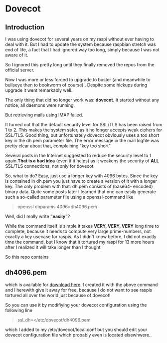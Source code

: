 # Dovecot

## Introduction
I was using dovecot for
several years on my raspi
without ever having to deal
with it. But I had to update
the system because raspbian
stretch was end of life, a fact that I had ignored way
too long, simply because I 
was not aware of it.

So I ignored this pretty long
until they finally removed
the repos from the official
server.

Now I was more or less
forced to upgrade to buster
(and meanwhile to 
bullseye then to bookworm
of course)..
Despite some hickups during
upgrade it went remarkably
well.

The only thing that did
no longer work was: **dovecot.**
 It started without any 
 notice, all daemons were
 running.

 But retrieving mails using
 IMAP failed. 

 It turned out that the 
 default security level
 for SSL/TLS has been raised
 from 1 to 2. This makes
 the system safer, as it
 no longer accepts weak
 ciphers for SSL/TLS.
 Good thing, but unfortunately
 dovecot obviously uses a
 too short key in the dh.pem
 parameter file. The error
 message in the mail 
 logfile was pretty clear
 about that, complaining
 "key too short".

 Several posts in the
 Internet suggested to
 reduce the security level
 to 1 again.**That is a
 bad idea** 
 (even if it helps) 
 as it weakens
 the security of **ALL** 
 SSL/TLS connections, not
 only for dovecot.

 So, what to do? Easy, just
 use a longer key with 4096
 bytes. Since the key is 
 contained in dh.pem you
 just have to create a 
 version of it with a
 longer key. The only 
 problem with that:
 dh.pem consists of (base64-
 encoded) binary data.
 Quite some posts later I
 learned that one can
 easily generate such a
 so-called parameter file
 using a openssl-command like
> openssl dhparams 4096\>dh4096.pem

 Well, did I really write **"easily"**?

 While the command itself is simple
 it takes **VERY, VERY, VERY**
 long time to complete,
 because it needs to
 compute very large prime-numbers, not exactly a key 
 usecase for raspis.
 As I didn't know before, I
 did not exactly time the
 command, but I know that it
 tortured my raspi for 13
 more hours after I realized it will take longer than
 I thought.

 So this repo contains
## dh4096.pem
 which is available for
 [download here](https://raw.githubusercontent.com/Benno-K/dovecot/main/dh4096.pem).
 I created it with the
 above command and I
 herewith give it away for
 free, because I
 do not want to see raspis
 tortured all over the world
 just because of dovecot!

 So you can use it by
 modifiying your dovecot
 configuration using
 the following line
> ssl_dh=</etc/dovecot/dh4096.pem

which I added to my
/etc/dovecot/local.conf but
you should edit your dovecot
configuration file which 
probably even is located
elsewhwere..
